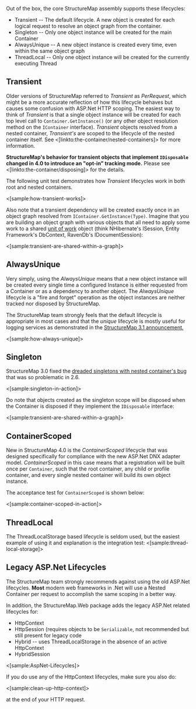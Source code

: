 <!--Title: Supported Lifecycles-->
<!--Url: supported-lifecycles-->

Out of the box, the core StructureMap assembly supports these lifecycles:

* Transient -- The default lifecycle.  A new object is created for each logical request to resolve an object graph from the container.  
* Singleton -- Only one object instance will be created for the main Container 
* AlwaysUnique -- A new object instance is created every time, even within the same object graph
* ThreadLocal -- Only one object instance will be created for the currently executing Thread


## Transient

Older versions of StructureMap referred to _Transient_ as _PerRequest_, which might be a more accurate reflection of how this lifecycle behaves but 
causes some confusion with ASP.Net HTTP scoping.  The easiest way to think of _Transient_ is that a single object instance will be created for each top level
call to `Container.GetInstance()` (or any other object resolution method on the `IContainer` interface). _Transient_ objects resolved from a nested container, _Transient's_ are scoped to the lifecycle
of the nested container itself. See <[linkto:the-container/nested-containers]> for more information.

**StructureMap's behavior for transient objects that implement `IDisposable` changed in 4.0 to introduce an "opt-in" tracking mode.** Please see <[linkto:the-container/disposing]> for the details.

The following unit test demonstrates how _Transient_ lifecycles work in both root and nested containers. 

<[sample:how-transient-works]>

Also note that a transient dependency will
be created exactly once in an object graph resolved from `IContainer.GetInstance(Type)`. Imagine that you are building an
object graph with various objects that all need to apply some work to a shared [unit of work](http://msdn.microsoft.com/en-us/magazine/dd882510.aspx) object (think NHibernate's ISession, Entity Framework's DbContext, RavenDb's IDocumentSession):

<[sample:transient-are-shared-within-a-graph]>



## AlwaysUnique

Very simply, using the _AlwaysUnique_ means that a new object instance will be created every single time a configured Instance is either requested
from a Container or as a dependency to another object. The _AlwaysUnique_ lifecycle is a "fire and forget" operation as the object instances are neither tracked nor disposed by StructureMap. 

<div class="alert alert-info" role="alert">The StructureMap team strongly feels that the default lifecycle is appropriate in most cases and that the <i>unique</i>
lifecycle is mostly useful for logging services as demonstrated in the <a href="http://jeremydmiller.com/2014/08/12/structuremap-3-1/">StructureMap 3.1 announcement.</a></div>

<[sample:how-always-unique]>

## Singleton

StructureMap 3.0 fixed the [dreaded singletons with nested container's bug](https://github.com/structuremap/structuremap/issues/3) that was so problematic in 2.6. 

<[sample:singleton-in-action]>

Do note that objects created as the singleton scope will be disposed when the Container is disposed if they
implement the `IDisposable` interface:

<[sample:transient-are-shared-within-a-graph]>


## ContainerScoped

New in StructureMap 4.0 is the _ContainerScoped_ lifecycle that was designed specifically for compliance with the new ASP.Net DNX adapter model.
_ContainerScoped_ in this case means that a registration will be built once per `Container`, such that the root container, any child or profile
container, and every single nested container will build its own object instance.

The acceptance test for `ContainerScoped` is shown below:

<[sample:container-scoped-in-action]>

## ThreadLocal

The ThreadLocalStorage based lifecycle is seldom used, but the easiest example of using it and explanation is the integration test:
<[sample:thread-local-storage]>



## Legacy ASP.Net Lifecycles

<div class="alert alert-info" role="alert">The StructureMap team strongly recommends against using the old ASP.Net lifecycles.  <b>Most</b> modern web frameworks in .Net will use a Nested Container per request to accomplish the same scoping in a better way.</div>

<Nuget name="StructureMap.Web" />

In addition, the StructureMap.Web package adds the legacy ASP.Net related lifecycles for:

* HttpContext
* HttpSession (requires objects to be `Serializable`, not recommended but still present for legacy code
* Hybrid -- uses ThreadLocalStorage in the absence of an active HttpContext
* HybridSession

<[sample:AspNet-Lifecycles]>

If you do use any of the HttpContext lifecycles, make sure you also do:

<[sample:clean-up-http-context]> 

at the end of your HTTP request.
